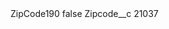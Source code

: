<?xml version="1.0" encoding="UTF-8"?>
<CustomMetadata xmlns="http://soap.sforce.com/2006/04/metadata" xmlns:xsi="http://www.w3.org/2001/XMLSchema-instance" xmlns:xsd="http://www.w3.org/2001/XMLSchema">
    <label>ZipCode190</label>
    <protected>false</protected>
    <values>
        <field>Zipcode__c</field>
        <value xsi:type="xsd:string">21037</value>
    </values>
</CustomMetadata>
